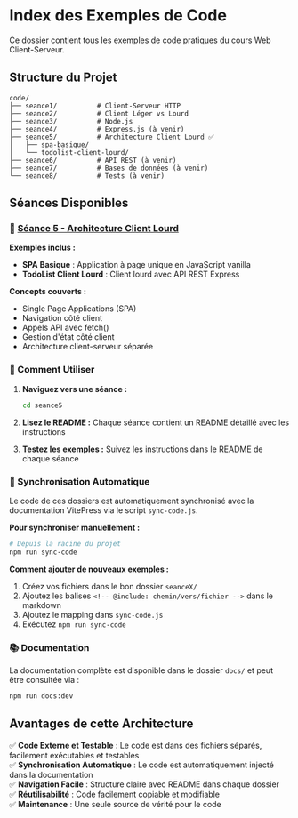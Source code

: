 # Index des Exemples de Code

Ce dossier contient tous les exemples de code pratiques du cours Web Client-Serveur.

## Structure du Projet

```
code/
├── seance1/          # Client-Serveur HTTP
├── seance2/          # Client Léger vs Lourd  
├── seance3/          # Node.js
├── seance4/          # Express.js (à venir)
├── seance5/          # Architecture Client Lourd ✅
│   ├── spa-basique/
│   └── todolist-client-lourd/
├── seance6/          # API REST (à venir)
├── seance7/          # Bases de données (à venir)
└── seance8/          # Tests (à venir)
```

## Séances Disponibles

### 📁 [Séance 5 - Architecture Client Lourd](seance5/)

**Exemples inclus :**
- **SPA Basique** : Application à page unique en JavaScript vanilla
- **TodoList Client Lourd** : Client lourd avec API REST Express

**Concepts couverts :**
- Single Page Applications (SPA)
- Navigation côté client
- Appels API avec fetch()
- Gestion d'état côté client
- Architecture client-serveur séparée

### 🚀 Comment Utiliser

1. **Naviguez vers une séance :**
   ```bash
   cd seance5
   ```

2. **Lisez le README :**
   Chaque séance contient un README détaillé avec les instructions

3. **Testez les exemples :**
   Suivez les instructions dans le README de chaque séance

### 🔄 Synchronisation Automatique

Le code de ces dossiers est automatiquement synchronisé avec la documentation VitePress via le script `sync-code.js`.

**Pour synchroniser manuellement :**
```bash
# Depuis la racine du projet
npm run sync-code
```

**Comment ajouter de nouveaux exemples :**

1. Créez vos fichiers dans le bon dossier `seanceX/`
2. Ajoutez les balises `<!-- @include: chemin/vers/fichier -->` dans le markdown
3. Ajoutez le mapping dans `sync-code.js`
4. Exécutez `npm run sync-code`

### 📚 Documentation

La documentation complète est disponible dans le dossier `docs/` et peut être consultée via :

```bash
npm run docs:dev
```

## Avantages de cette Architecture

✅ **Code Externe et Testable** : Le code est dans des fichiers séparés, facilement exécutables et testables  
✅ **Synchronisation Automatique** : Le code est automatiquement injecté dans la documentation  
✅ **Navigation Facile** : Structure claire avec README dans chaque dossier  
✅ **Réutilisabilité** : Code facilement copiable et modifiable  
✅ **Maintenance** : Une seule source de vérité pour le code  